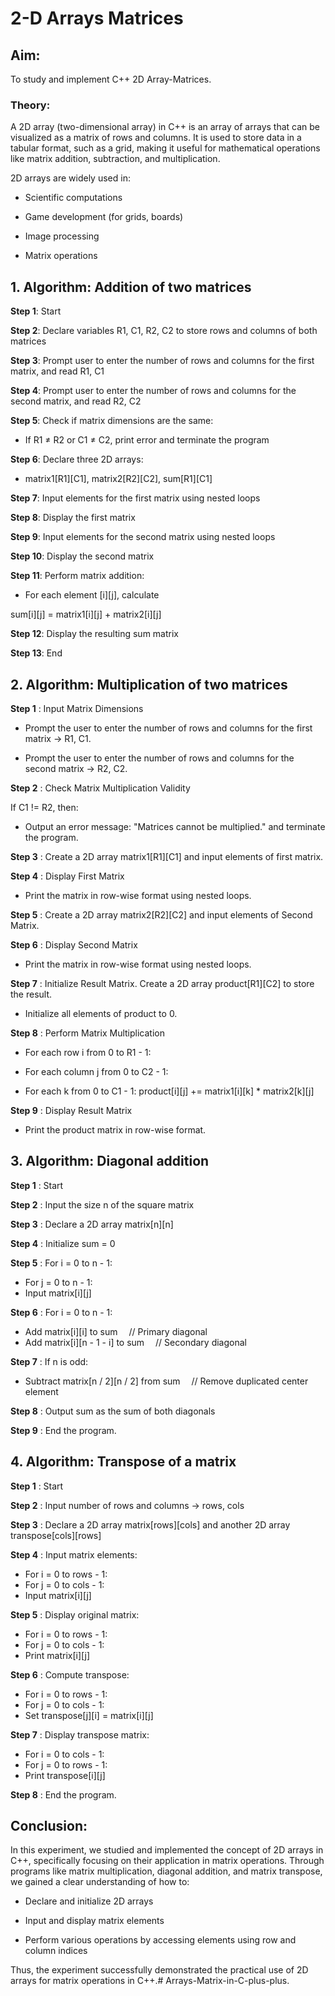 # 2-D Arrays Matrices

## Aim:

To study and implement C++ 2D Array-Matrices.

### Theory:

A 2D array (two-dimensional array) in C++ is an array of arrays that can be visualized as a matrix of rows and columns. 
It is used to store data in a tabular format, such as a grid, making it useful for mathematical operations like matrix addition, subtraction, and multiplication.

2D arrays are widely used in:

- Scientific computations

- Game development (for grids, boards)

- Image processing

- Matrix operations

## 1. Algorithm: Addition of two matrices

**Step 1**: Start

**Step 2**: Declare variables R1, C1, R2, C2 to store rows and columns of both matrices

**Step 3**: Prompt user to enter the number of rows and columns for the first matrix, and read R1, C1

**Step 4**: Prompt user to enter the number of rows and columns for the second matrix, and read R2, C2

**Step 5**: Check if matrix dimensions are the same:

- If R1 ≠ R2 or C1 ≠ C2, print error and terminate the program

**Step 6**: Declare three 2D arrays:

- matrix1[R1][C1], matrix2[R2][C2], sum[R1][C1]

**Step 7**: Input elements for the first matrix using nested loops

**Step 8**: Display the first matrix

**Step 9**: Input elements for the second matrix using nested loops

**Step 10**: Display the second matrix

**Step 11**: Perform matrix addition:

- For each element [i][j], calculate

sum[i][j] = matrix1[i][j] + matrix2[i][j]

**Step 12**: Display the resulting sum matrix

**Step 13**: End

## 2. Algorithm: Multiplication of two matrices

**Step 1** : Input Matrix Dimensions

- Prompt the user to enter the number of rows and columns for the first matrix → R1, C1.

- Prompt the user to enter the number of rows and columns for the second matrix → R2, C2.

**Step 2** : Check Matrix Multiplication Validity

If C1 != R2, then:

- Output an error message: "Matrices cannot be multiplied." and terminate the program.

**Step 3** : Create a 2D array matrix1[R1][C1] and input elements of first matrix.

**Step 4** : Display First Matrix

- Print the matrix in row-wise format using nested loops.

**Step 5** : Create a 2D array matrix2[R2][C2] and input elements of Second Matrix.

**Step 6** : Display Second Matrix

- Print the matrix in row-wise format using nested loops.

**Step 7** : Initialize Result Matrix. Create a 2D array product[R1][C2] to store the result.

- Initialize all elements of product to 0.

**Step 8** : Perform Matrix Multiplication

- For each row i from 0 to R1 - 1:

- For each column j from 0 to C2 - 1:

- For each k from 0 to C1 - 1: product[i][j] += matrix1[i][k] * matrix2[k][j]

**Step 9** : Display Result Matrix

- Print the product matrix in row-wise format.

## 3. Algorithm: Diagonal addition

**Step 1** : Start

**Step 2** : Input the size n of the square matrix

**Step 3** : Declare a 2D array matrix[n][n]

**Step 4** : Initialize sum = 0

**Step 5** : For i = 0 to n - 1:
- For j = 0 to n - 1:
- Input matrix[i][j]

**Step 6** : For i = 0 to n - 1:
- Add matrix[i][i] to sum  // Primary diagonal
- Add matrix[i][n - 1 - i] to sum  // Secondary diagonal

**Step 7** : If n is odd:
- Subtract matrix[n / 2][n / 2] from sum  // Remove duplicated center element

**Step 8** : Output sum as the sum of both diagonals

**Step 9** : End the program.

## 4. Algorithm: Transpose of a matrix

**Step 1** : Start

**Step 2** : Input number of rows and columns → rows, cols

**Step 3** : Declare a 2D array matrix[rows][cols] and another 2D array transpose[cols][rows]

**Step 4** : Input matrix elements:
- For i = 0 to rows - 1:
- For j = 0 to cols - 1:
- Input matrix[i][j]

**Step 5** : Display original matrix:
- For i = 0 to rows - 1:
- For j = 0 to cols - 1:
- Print matrix[i][j]

**Step 6** : Compute transpose:
- For i = 0 to rows - 1:
- For j = 0 to cols - 1:
- Set transpose[j][i] = matrix[i][j]

**Step 7** : Display transpose matrix:
- For i = 0 to cols - 1:
- For j = 0 to rows - 1:
- Print transpose[i][j]

**Step 8** : End the program.

## Conclusion:

In this experiment, we studied and implemented the concept of 2D arrays in C++, specifically focusing on their application in matrix operations. Through programs like matrix multiplication, diagonal addition, and matrix transpose, we gained a clear understanding of how to:

- Declare and initialize 2D arrays

- Input and display matrix elements

- Perform various operations by accessing elements using row and column indices

Thus, the experiment successfully demonstrated the practical use of 2D arrays for matrix operations in C++.# Arrays-Matrix-in-C-plus-plus.
